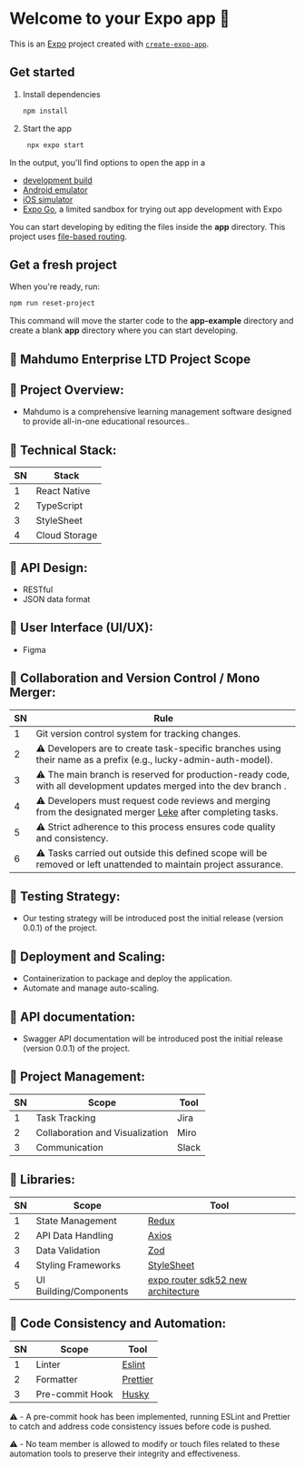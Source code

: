 # Welcome to your Expo app 👋

This is an [Expo](https://expo.dev) project created with [`create-expo-app`](https://www.npmjs.com/package/create-expo-app).

## Get started

1. Install dependencies

   ```bash
   npm install
   ```

2. Start the app

   ```bash
    npx expo start
   ```

In the output, you'll find options to open the app in a

- [development build](https://docs.expo.dev/develop/development-builds/introduction/)
- [Android emulator](https://docs.expo.dev/workflow/android-studio-emulator/)
- [iOS simulator](https://docs.expo.dev/workflow/ios-simulator/)
- [Expo Go](https://expo.dev/go), a limited sandbox for trying out app development with Expo

You can start developing by editing the files inside the **app** directory. This project uses [file-based routing](https://docs.expo.dev/router/introduction).

## Get a fresh project

When you're ready, run:

```bash
npm run reset-project
```

This command will move the starter code to the **app-example** directory and create a blank **app** directory where you can start developing.

## 📌 Mahdumo Enterprise LTD Project Scope

## 📍 Project Overview:

- Mahdumo is a comprehensive learning management software designed to provide all-in-one educational resources..

## 📍 Technical Stack:

| SN  | Stack         |
| --- | ------------- |
| 1   | React Native  |
| 2   | TypeScript    |
| 3   | StyleSheet    |
| 4   | Cloud Storage |

## 📍 API Design:

- RESTful
- JSON data format

## 📍 User Interface (UI/UX):

- Figma

## 📍 Collaboration and Version Control / Mono Merger:

| SN  | Rule                                                                                                                                       |
| --- | ------------------------------------------------------------------------------------------------------------------------------------------ |
| 1   | Git version control system for tracking changes.                                                                                           |
| 2   | ⚠️ Developers are to create task-specific branches using their name as a prefix (e.g., lucky-admin-auth-model).                            |
| 3   | ⚠️ The main branch is reserved for production-ready code, with all development updates merged into the dev branch .                        |
| 4   | ⚠️ Developers must request code reviews and merging from the designated merger [Leke](https://github.com/Leyksnal) after completing tasks. |
| 5   | ⚠️ Strict adherence to this process ensures code quality and consistency.                                                                  |
| 6   | ⚠️ Tasks carried out outside this defined scope will be removed or left unattended to maintain project assurance.                          |

## 📍 Testing Strategy:

- Our testing strategy will be introduced post the initial release (version 0.0.1) of the project.

## 📍 Deployment and Scaling:

- Containerization to package and deploy the application.
- Automate and manage auto-scaling.

## 📍 API documentation:

- Swagger API documentation will be introduced post the initial release (version 0.0.1) of the project.

## 📍 Project Management:

| SN  | Scope                           | Tool  |
| --- | ------------------------------- | ----- |
| 1   | Task Tracking                   | Jira  |
| 2   | Collaboration and Visualization | Miro  |
| 3   | Communication                   | Slack |

## 📍 Libraries:

| SN  | Scope                  | Tool                                                                               |
| --- | ---------------------- | ---------------------------------------------------------------------------------- |
| 1   | State Management       | [Redux](https://redux.js.org/)                                                     |
| 2   | API Data Handling      | [Axios](https://axios-http.com/docs/intro)                                         |
| 3   | Data Validation        | [Zod](https://zod.dev/)                                                            |
| 4   | Styling Frameworks     | [StyleSheet](https://reactnative.dev/docs/stylesheet)                              |
| 5   | UI Building/Components | [expo router sdk52 new architecture](https://expo.dev/changelog/2024/11-12-sdk-52) |

## 📍 Code Consistency and Automation:

| SN  | Scope           | Tool                                                 |
| --- | --------------- | ---------------------------------------------------- |
| 1   | Linter          | [Eslint](https://eslint.org/)                        |
| 2   | Formatter       | [Prettier](https://prettier.io/docs/en/install.html) |
| 3   | Pre-commit Hook | [Husky](https://typicode.github.io/husky/)           |

⚠️ - A pre-commit hook has been implemented, running ESLint and Prettier to catch and address code consistency issues before code is pushed.

⚠️ - No team member is allowed to modify or touch files related to these automation tools to preserve their integrity and effectiveness.

